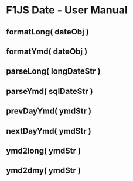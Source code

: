 # F1JS Date - User Manual

## formatLong( dateObj )

## formatYmd( dateObj )

## parseLong( longDateStr )

## parseYmd( sqlDateStr )

## prevDayYmd( ymdStr )

## nextDayYmd( ymdStr )

## ymd2long( ymdStr )

## ymd2dmy( ymdStr )
